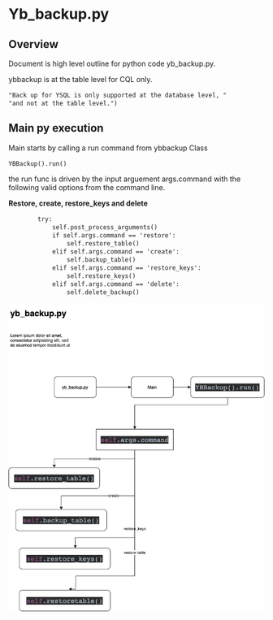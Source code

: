 # Yb_backup.py



## Overview

Document is high level outline for python code yb_backup.py. 

ybbackup is at the table level for CQL only. 

```
"Back up for YSQL is only supported at the database level, "
"and not at the table level.")
```

## Main py execution

Main starts by calling a run command from ybbackup Class

```
YBBackup().run()
```



the run func is driven by the input arguement args.command with the following valid options from the command line. 

**Restore, create, restore_keys and delete**

```
        try:
            self.post_process_arguments()
            if self.args.command == 'restore':
                self.restore_table()
            elif self.args.command == 'create':
                self.backup_table()
            elif self.args.command == 'restore_keys':
                self.restore_keys()
            elif self.args.command == 'delete':
                self.delete_backup()
```



![ybBackupDiagram.drawio](./resources/ybBackupDiagram.drawio.png)